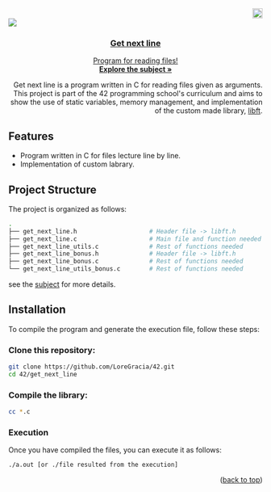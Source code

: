  <div align="right">
  <img src="https://www.42barcelona.com/wp-content/uploads/2020/07/Barcelona-300x79.png" alt="Logo"  height="20">
  <div align="left">
 <a href="https://github.com/LoreGracia/42/tree/main/Get_next_line"><img src="https://img.shields.io/badge/get_next_line-125%25-greenyellow?style=for-the-badge&labelColor=black"><a href="https://shields.io"/>
    <!---img src="https://cdn-icons-png.flaticon.com/512/724/724863.png" alt="Logo" width="80" height="80"--->
  
  <h3 align="center">Get next line</h3>
  <p align="center">
    Program for reading files!
    <br />
    <a href="https://github.com/LoreGracia/42/blob/a59f8b91586df4aa359d0f9c833ceafc8a669087/Get_next_line/en.subject.pdf"><strong>Explore the subject »</strong></a>
  </p>
</div>

Get next line is a program written in C for reading files given as arguments. This project is part of the 42 programming school's curriculum and aims to show the use of static variables, memory management, and implementation of the custom made library, <a href=https://github.com/LoreGracia/42/tree/63bab32b77e51be03f9f2f5427096d79d13db112/Libft>libft</a>.

 <div align="left">
   
## Features

- Program written in C for files lecture line by line.
- Implementation of custom labrary.

## Project Structure

The project is organized as follows:

```bash
.
├── get_next_line.h                    # Header file -> libft.h
├── get_next_line.c                    # Main file and function needed
├── get_next_line_utils.c              # Rest of functions needed
├── get_next_line_bonus.h              # Header file -> libft.h
├── get_next_line_bonus.c              # Rest of functions needed
└── get_next_line_utils_bonus.c        # Rest of functions needed
```

see the <a href=https://github.com/LoreGracia/42/blob/63bab32b77e51be03f9f2f5427096d79d13db112/Get_next_line/en.subject.pdf>subject</a> for more details.

## Installation

To compile the program and generate the execution file, follow these steps:

### Clone this repository:

```bash
git clone https://github.com/LoreGracia/42.git
cd 42/get_next_line
```

### Compile the library:
```bash
cc *.c
```

### Execution
Once you have compiled the files, you can execute it as follows:

```
./a.out [or ./file resulted from the execution]
```

<p align="right">(<a href="#readme-top">back to top</a>)</p>
